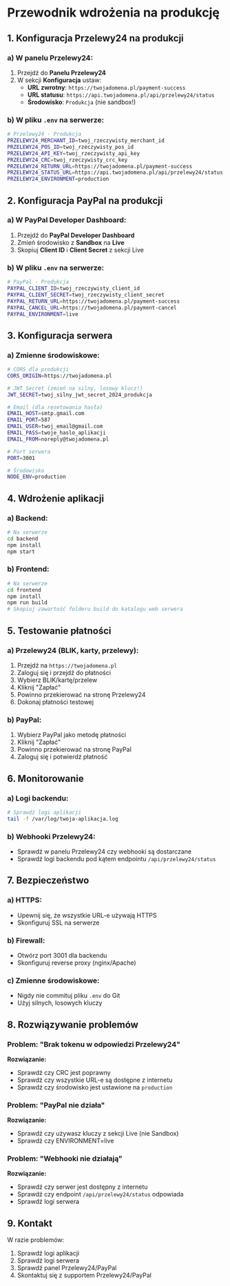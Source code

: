 # Przewodnik wdrożenia na produkcję

## 1. Konfiguracja Przelewy24 na produkcji

### a) W panelu Przelewy24:
1. Przejdź do **Panelu Przelewy24**
2. W sekcji **Konfiguracja** ustaw:
   - **URL zwrotny**: `https://twojadomena.pl/payment-success`
   - **URL statusu**: `https://api.twojadomena.pl/api/przelewy24/status`
   - **Środowisko**: `Produkcja` (nie sandbox!)

### b) W pliku `.env` na serwerze:
```bash
# Przelewy24 - Produkcja
PRZELEWY24_MERCHANT_ID=twoj_rzeczywisty_merchant_id
PRZELEWY24_POS_ID=twoj_rzeczywisty_pos_id
PRZELEWY24_API_KEY=twoj_rzeczywisty_api_key
PRZELEWY24_CRC=twoj_rzeczywisty_crc_key
PRZELEWY24_RETURN_URL=https://twojadomena.pl/payment-success
PRZELEWY24_STATUS_URL=https://api.twojadomena.pl/api/przelewy24/status
PRZELEWY24_ENVIRONMENT=production
```

## 2. Konfiguracja PayPal na produkcji

### a) W PayPal Developer Dashboard:
1. Przejdź do **PayPal Developer Dashboard**
2. Zmień środowisko z **Sandbox** na **Live**
3. Skopiuj **Client ID** i **Client Secret** z sekcji Live

### b) W pliku `.env` na serwerze:
```bash
# PayPal - Produkcja
PAYPAL_CLIENT_ID=twoj_rzeczywisty_client_id
PAYPAL_CLIENT_SECRET=twoj_rzeczywisty_client_secret
PAYPAL_RETURN_URL=https://twojadomena.pl/payment-success
PAYPAL_CANCEL_URL=https://twojadomena.pl/payment-cancel
PAYPAL_ENVIRONMENT=live
```

## 3. Konfiguracja serwera

### a) Zmienne środowiskowe:
```bash
# CORS dla produkcji
CORS_ORIGIN=https://twojadomena.pl

# JWT Secret (zmień na silny, losowy klucz!)
JWT_SECRET=twoj_silny_jwt_secret_2024_produkcja

# Email (dla resetowania hasła)
EMAIL_HOST=smtp.gmail.com
EMAIL_PORT=587
EMAIL_USER=twoj_email@gmail.com
EMAIL_PASS=twoje_haslo_aplikacji
EMAIL_FROM=noreply@twojadomena.pl

# Port serwera
PORT=3001

# Środowisko
NODE_ENV=production
```

## 4. Wdrożenie aplikacji

### a) Backend:
```bash
# Na serwerze
cd backend
npm install
npm start
```

### b) Frontend:
```bash
# Na serwerze
cd frontend
npm install
npm run build
# Skopiuj zawartość folderu build do katalogu web serwera
```

## 5. Testowanie płatności

### a) Przelewy24 (BLIK, karty, przelewy):
1. Przejdź na `https://twojadomena.pl`
2. Zaloguj się i przejdź do płatności
3. Wybierz BLIK/kartę/przelew
4. Kliknij "Zapłać"
5. Powinno przekierować na stronę Przelewy24
6. Dokonaj płatności testowej

### b) PayPal:
1. Wybierz PayPal jako metodę płatności
2. Kliknij "Zapłać"
3. Powinno przekierować na stronę PayPal
4. Zaloguj się i potwierdź płatność

## 6. Monitorowanie

### a) Logi backendu:
```bash
# Sprawdź logi aplikacji
tail -f /var/log/twoja-aplikacja.log
```

### b) Webhooki Przelewy24:
- Sprawdź w panelu Przelewy24 czy webhooki są dostarczane
- Sprawdź logi backendu pod kątem endpointu `/api/przelewy24/status`

## 7. Bezpieczeństwo

### a) HTTPS:
- Upewnij się, że wszystkie URL-e używają HTTPS
- Skonfiguruj SSL na serwerze

### b) Firewall:
- Otwórz port 3001 dla backendu
- Skonfiguruj reverse proxy (nginx/Apache)

### c) Zmienne środowiskowe:
- Nigdy nie commituj pliku `.env` do Git
- Użyj silnych, losowych kluczy

## 8. Rozwiązywanie problemów

### Problem: "Brak tokenu w odpowiedzi Przelewy24"
**Rozwiązanie:**
- Sprawdź czy CRC jest poprawny
- Sprawdź czy wszystkie URL-e są dostępne z internetu
- Sprawdź czy środowisko jest ustawione na `production`

### Problem: "PayPal nie działa"
**Rozwiązanie:**
- Sprawdź czy używasz kluczy z sekcji Live (nie Sandbox)
- Sprawdź czy ENVIRONMENT=live

### Problem: "Webhooki nie działają"
**Rozwiązanie:**
- Sprawdź czy serwer jest dostępny z internetu
- Sprawdź czy endpoint `/api/przelewy24/status` odpowiada
- Sprawdź logi serwera

## 9. Kontakt

W razie problemów:
1. Sprawdź logi aplikacji
2. Sprawdź logi serwera
3. Sprawdź panel Przelewy24/PayPal
4. Skontaktuj się z supportem Przelewy24/PayPal 